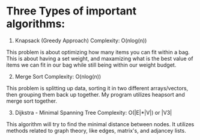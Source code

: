 # Three Types of important algorithms:

1. Knapsack (Greedy Approach)
Complexity: O(nlog(n))

This problem is about optimizing how many items you can fit within a bag.
This is about having a set weight, and maxamizing what is the best value of items we can fit in our bag
while still being within our weight budget.

2. Merge Sort
Complexity: O(nlog(n))

This problem is splitting up data, sorting it in two different arrays/vectors, then grouping them back up together.
My program utilizes heapsort and merge sort together.


3. Dijkstra - Minimal Spanning Tree
Complexity: O(|E|*|V|) or |V3|

This algorithm will try to find the minimal distance between nodes.
It utilizes methods related to graph theory, like edges, matrix's, and adjancey lists.
